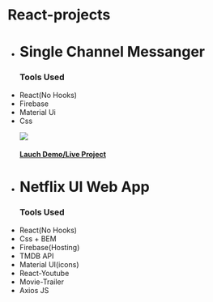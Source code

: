  # React-projects

 
<ul>
  <li><h1>Single Channel Messanger</h1>
   <p><h3>Tools Used</h3><li>React(No Hooks)</li><li>Firebase</li><li>Material Ui</li> <li>Css</li></P>
   <img src="https://github.com/abodmicheal/React-projects/blob/master/Single-Channel-Messanger/public/20200825_112955.gif?raw=true" />
   <h4><a href="https://single-channel-messanger.web.app" target="_blank">Lauch Demo/Live Project</a></h4>
    
<li><h1>Netflix UI Web App</h1>
   <p><h3>Tools Used</h3><li>React(No Hooks)</li><li>Css + BEM</li><li>Firebase(Hosting)</li><li>TMDB API</li><li>Material UI(icons)</li><li>React-Youtube</li><li>Movie-Trailer</li><li>Axios JS</li></P>
    
   
 </ul>
